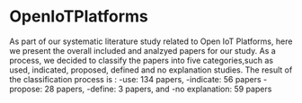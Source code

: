 # OpenIoTPlatforms
As part of our systematic literature study related to Open IoT Platforms, here we present the overall included and analzyed papers for our study.
As a process, we decided to classify the papers into five categories,such as used,  indicated,  proposed,  defined and no explanation studies.  The result of the classification process is :
-use:  134 papers,
-indicate:  56 papers
-propose:  28 papers,
-define:  3 papers, and
-no explanation:  59 papers

